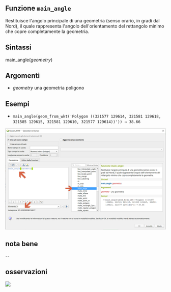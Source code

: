 ## Funzione `main_angle`

Restituisce l'angolo principale di una geometria (senso orario, in gradi dal Nord), il quale rappresenta l'angolo dell'orientamento del rettangolo minimo che copre completamente la geometria.

## Sintassi

main_angle(_geometry_)

## Argomenti

* _geometry_ una geometria poligono

## Esempi

* `main_angle(geom_from_wkt('Polygon ((321577 129614, 321581 129618, 321585 129615, 321581 129610, 321577 129614))')) → 38.66`

![](/img/geometria/main_angle/img_01.png)

## nota bene

--

## osservazioni

![](https://user-images.githubusercontent.com/1829991/87367553-aae7d680-c5be-11ea-923a-e81200f2b90c.gif)
